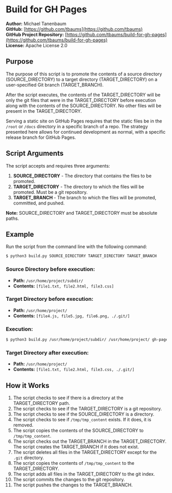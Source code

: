 
# Build for GH Pages

**Author:** Michael Tanenbaum  
**GitHub:** [https://github.com/tbaums](https://github.com/tbaums)  
**GitHub Project Repository:** [https://github.com/tbaums/build-for-gh-pages](https://github.com/tbaums/build-for-gh-pages)  
**License:** Apache License 2.0  

## Purpose

The purpose of this script is to promote the contents of a source directory (SOURCE_DIRECTORY) to a target directory (TARGET_DIRECTORY) on a user-specified Git branch (TARGET_BRANCH).

After the script executes, the contents of the TARGET_DIRECTORY will be only the git files that were in the TARGET_DIRECTORY before execution along with the contents of the SOURCE_DIRECTORY. No other files will be present in the TARGET_DIRECTORY.

Serving a static site on GitHub Pages requires that the static files be in the `/root` or `/docs` directory in a specific branch of a repo. The strategy presented here allows for continued development as normal, with a specific release branch for GitHub Pages.

## Script Arguments

The script accepts and requires three arguments:

1. **SOURCE_DIRECTORY** - The directory that contains the files to be promoted.
2. **TARGET_DIRECTORY** - The directory to which the files will be promoted. Must be a git repository.
3. **TARGET_BRANCH** - The branch to which the files will be promoted, committed, and pushed.

**Note:** SOURCE_DIRECTORY and TARGET_DIRECTORY must be absolute paths.

## Example

Run the script from the command line with the following command:

```sh
$ python3 build.py SOURCE_DIRECTORY TARGET_DIRECTORY TARGET_BRANCH
```

### Source Directory before execution:

- **Path:** `/usr/home/project/subdir/`
- **Contents:** `[file1.txt, file2.html, file3.css]`

### Target Directory before execution:

- **Path:** `/usr/home/project/`
- **Contents:** `[file4.js, file5.jpg, file6.png, ./.git/]`

### Execution:

```sh
$ python3 build.py /usr/home/project/subdir/ /usr/home/project/ gh-pages
```

### Target Directory after execution:

- **Path:** `/usr/home/project/`
- **Contents:** `[file1.txt, file2.html, file3.css, ./.git/]`

## How it Works

1. The script checks to see if there is a directory at the TARGET_DIRECTORY path.
2. The script checks to see if the TARGET_DIRECTORY is a git repository.
3. The script checks to see if the SOURCE_DIRECTORY is a directory.
4. The script checks to see if `/tmp/tmp_content` exists. If it does, it is removed.
5. The script copies the contents of the SOURCE_DIRECTORY to `/tmp/tmp_content`.
6. The script checks out the TARGET_BRANCH in the TARGET_DIRECTORY. The script creates the TARGET_BRANCH if it does not exist.
7. The script deletes all files in the TARGET_DIRECTORY except for the `.git` directory.
8. The script copies the contents of `/tmp/tmp_content` to the TARGET_DIRECTORY.
9. The script adds all files in the TARGET_DIRECTORY to the git index.
10. The script commits the changes to the git repository.
11. The script pushes the changes to the TARGET_BRANCH.
